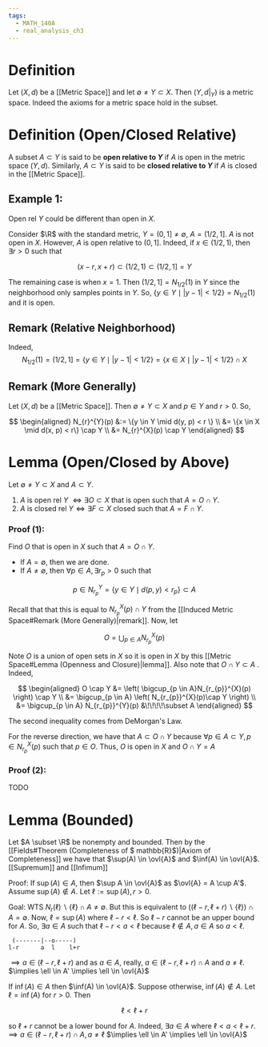 ```yaml
---
tags:
  - MATH_140A
  - real_analysis_ch3
---
```

# Definition 
Let $(X, d)$ be a [[Metric Space]] and let $\emptyset \neq Y \subset X$. Then $(Y, d|_{Y})$ is a metric space. Indeed the axioms for a metric space hold in the subset.

# Definition (Open/Closed Relative)
A subset $A \subset Y$ is said to be **open relative to $Y$** if $A$ is open in the metric space $(Y, d)$. Similarly, $A \subset Y$ is said to be **closed relative to $Y$** if $A$ is closed in the [[Metric Space]]. 

## Example 1:
Open rel $Y$ could be different than open in $X$. 

Consider $\R$ with the standard metric, $Y = (0, 1] \neq \emptyset$, $A = (1/2, 1]$. $A$ is not open in $X$. However, $A$ is open relative to $(0, 1]$. Indeed, if $x \in (1/2, 1)$, then $\exists r>0$ such that 

$$
(x -r, x + r) \subset (1/2, 1) \subset (1/2, 1] = Y
$$

The remaining case is when $x = 1$. Then $(1/2, 1] = N_{1/2}(1)$ in $Y$ since the neighborhood only samples points in $Y$.  So, $\{y \in Y \mid |y - 1| < 1/2\} = N_{1/2}(1)$ and it is open. 
## Remark (Relative Neighborhood)
Indeed, 
$$
N_{1/2}(1) = (1/2, 1] = \{y \in Y \mid |y - 1| < 1/2\} = \{x \in X \mid |y - 1| < 1/2\} \cap X
$$

## Remark (More Generally)
Let $(X,d)$ be a [[Metric Space]]. Then $\emptyset \neq Y \subset X$ and $p \in Y$ and $r > 0$. So, 

$$
\begin{aligned}
N_{r}^{Y}(p) 
&:= \{y \in Y \mid d(y, p) < r \} \\
&= \{x \in X \mid d(x, p) < r\} \cap Y \\
&= N_{r}^{X}(p) \cap Y
\end{aligned}
$$

# Lemma (Open/Closed by Above) 
Let $\emptyset \neq Y \subset X$ and $A \subset Y$. 
1. $A$ is open rel $Y$ $\iff \exists O \subset X$ that is open such that $A = O \cap Y$.
2. $A$ is closed rel $Y \iff \exists F \subset X$ closed such that $A = F \cap Y$. 
### Proof (1):
Find $O$ that is open in $X$ such that $A = O \cap Y$. 
- If $A = \emptyset$, then we are done.
- If $A \neq \emptyset$, then $\forall p \in A, \exists r_{p}> 0$ such that 

$$
p \in N_{r_{p}}^{Y} = \{y \in Y \mid d(p, y) < r_{p}\} \subset A
$$

Recall that that this is equal to $N_{r_{p}}^{X}(p) \cap Y$ from the [[Induced Metric Space#Remark (More Generally)|remark]]. Now, let

$$
O = \bigcup_{p \in A}N_{r_{p}}^{X}(p)
$$

Note $O$ is a union of open sets in $X$ so it is open in $X$ by this [[Metric Space#Lemma (Openness and Closure)|lemma]]. Also note that $O \cap Y \subset A$
. Indeed, 

$$
\begin{aligned}
O \cap Y 
&= \left( \bigcup_{p \in A}N_{r_{p}}^{X}(p) \right) \cap Y \\
&= \bigcup_{p \in A} \left( N_{r_{p}}^{X}(p)\cap Y \right) \\
&= \bigcup_{p \in A} N_{r_{p}}^{Y}(p)
&\!\!\!\!\subset A
\end{aligned}
$$

The second inequality comes from DeMorgan's Law. 

For the reverse direction, we have that $A \subset O \cap Y$ because $\forall p \in A \subset Y, p \in N_{r_{p}}^{X}(p)$ such that $p \in O$. Thus, $O$ is open in $X$ and $O \cap Y = A$

### Proof (2):
TODO


# Lemma (Bounded)
Let $A \subset \R$ be nonempty and bounded. Then by the [[Fields#Theorem (Completeness of $ mathbb{R}$)|Axiom of Completeness]] we have that $\sup(A) \in \ovl{A}$ and $\inf(A) \in \ovl{A}$.
[[Supremum]] and [[Infimum]]

Proof:
If $\sup(A) \in A$, then $\sup A \in \ovl{A}$ as $\ovl{A} = A \cup A'$. Assume $\sup(A) \not\in A$. Let $\ell := \sup(A), r > 0$. 

Goal:
WTS $N_{r}(\ell) \backslash \{\ell\} \cap A \neq \emptyset$. But this is equivalent to $((\ell - r, \ell + r) \backslash \{\ell\}) \cap A = \emptyset$. Now, $\ell = \sup(A)$ where $\ell - r < \ell$. So $\ell - r$ cannot be an upper bound for $A$. So, $\exists a \in A$ such that $\ell - r < a< \ell$ because $\ell \not\in A, a \in A$  so $a < \ell$. 
```
 (-------|--o-----)
l-r      a  l    l+r
```
$\implies a \in (\ell - r, \ell + r)$ and as $a \in A$, really, $a \in (\ell - r, \ell + r)\cap A$ and $a \neq \ell$. 
$\implies \ell \in A' \implies \ell \in \ovl{A}$ 

If $\inf(A) \in A$ then $\inf(A) \in \ovl{A}$. Suppose otherwise, $\inf(A) \not\in A$. Let $\ell = \inf(A)$ for $r > 0$. Then 

$$
\ell < \ell + r
$$

so $\ell + r$ cannot be a lower bound for $A$. Indeed, $\exists a\in A$ where $\ell < a < \ell + r$. 
$\implies a \in (\ell - r, \ell + r) \cap A, a \neq \ell$ 
$\implies \ell \in A' \implies \ell \in \ovl{A}$ 

